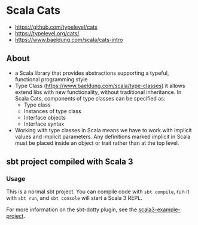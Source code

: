 # Scala Cats

- https://github.com/typelevel/cats
- https://typelevel.org/cats/
- https://www.baeldung.com/scala/cats-intro

## About

- a Scala library that provides abstractions supporting a typeful, functional programming style
- Type Class (https://www.baeldung.com/scala/type-classes) it allows extend libs with new functionality, without traditional inheritance.
  In Scala Cats, components of type classes can be specified as:
  - Type class
  - Instances of type class
  - Interface objects
  - Interface syntax
- Working with type classes in Scala means we have to work with implicit values and implicit parameters. Any definitions marked implicit in Scala must be placed inside an object or trait rather than at the top level.

## sbt project compiled with Scala 3

### Usage

This is a normal sbt project. You can compile code with `sbt compile`, run it with `sbt run`, and `sbt console` will start a Scala 3 REPL.

For more information on the sbt-dotty plugin, see the
[scala3-example-project](https://github.com/scala/scala3-example-project/blob/main/README.md).

